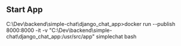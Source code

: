 ## Start App
C:\Dev\backend\simple-chat\django_chat_app>docker run --publish 8000:8000 -it -v "C:\Dev\backend\simple-chat\django_chat_app:/usr/src/app" simplechat bash